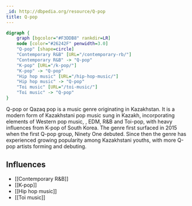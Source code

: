 ```yaml
---
_id: http://dbpedia.org/resource/Q-pop
title: Q-pop
---
```


```dot
digraph {
	graph [bgcolor="#F3DDB8" rankdir=LR]
	node [color="#26242F" penwidth=3.0]
	"Q-pop" [shape=circle]
	"Contemporary R&B" [URL="/contemporary-rb/"]
	"Contemporary R&B" -> "Q-pop"
	"K-pop" [URL="/k-pop/"]
	"K-pop" -> "Q-pop"
	"Hip hop music" [URL="/hip-hop-music/"]
	"Hip hop music" -> "Q-pop"
	"Toi music" [URL="/toi-music/"]
	"Toi music" -> "Q-pop"
}
```

Q-pop or Qazaq pop is a music genre originating in Kazakhstan. It is a modern form of Kazakhstani pop music sung in Kazakh, incorporating elements of Western pop music, , EDM, R&B and Toi-pop, with heavy influences from K-pop of South Korea. The genre first surfaced in 2015 when the first Q-pop group, Ninety One debuted. Since then the genre has experienced growing popularity among Kazakhstani youths, with more Q-pop artists forming and debuting.

## Influences
- [[Contemporary R&B]]
- [[K-pop]]
- [[Hip hop music]]
- [[Toi music]]
